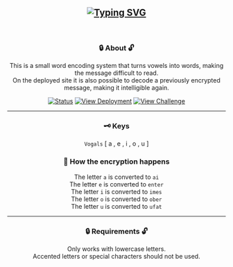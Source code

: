 ## <div align="center"> [![Typing SVG](https://readme-typing-svg.demolab.com?font=Inconsolata&weight=700&size=40&duration=4000&pause=6000&color=9CF73D&center=true&vCenter=true&width=435&lines=Encryptor+%2F+Decryptor)](https://git.io/typing-svg)</div>
<br>
<div align="center"> 
  
###  :lock: About :unlock:
</div>

<div align="center">

This is a small word encoding system that turns vowels into words, making the message difficult to read.   
On the deployed site it is also possible to decode a previously encrypted message, making it intelligible again.
</div>

<div align="center">

[![Status](https://shields.io/badge/Technology%20Used-|%20HTML%205%20|%20CSS%203%20|%20JavaScript%20|-blue)](https://github.com/euclides981/criptografia#readme) 
[![View Deployment](https://shields.io/badge/View-Deployment-purple.svg)](https://willowitzy.github.io/challengeEncryptor) [![View Challenge](https://shields.io/badge/View-Challenge-green.svg)](https://github.com/topics/challengeonedecodificador5) 
</div>

___

<div align="center">

### :old_key: Keys  
`Vogals` [ a , e , i , o , u ]

### :arrows_counterclockwise: How the encryption happens  
The letter `a` is converted to `ai`  
The letter `e` is converted to `enter`  
The letter `i` is converted to `imes`  
The letter `o` is converted to `ober`  
The letter `u` is converted to `ufat`  
___
</div>

<div align="center">
  
### :lock: Requirements :unlock:

Only works with lowercase letters.    
Accented letters or special characters should not be used.
</div>
